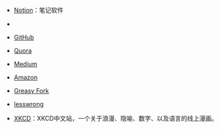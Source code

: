 - [Notion](https://www.notion.so/)：笔记软件

- [](https://whimsical.com/)




















- [GitHub](https://github.com/dingeral)

- [Quora](https://www.quora.com/)

- [Medium](https://medium.com/)

- [Amazon](https://www.amazon.cn/)

- [Greasy Fork](https://greasyfork.org/zh-CN)

- [lesswrong](https://www.lesswrong.com/)

- [XKCD](https://xkcd.in/)：XKCD中文站，一个关于浪漫、隐喻、数字、以及语言的线上漫画。